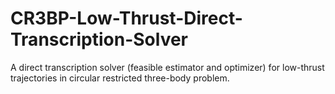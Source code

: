 # CR3BP-Low-Thrust-Direct-Transcription-Solver
A direct transcription solver (feasible estimator and optimizer) for low-thrust trajectories in circular restricted three-body problem.
